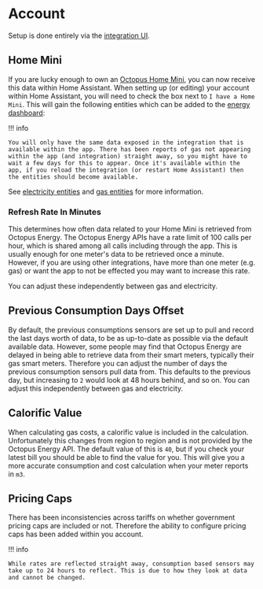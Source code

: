 # Account

Setup is done entirely via the [integration UI](https://my.home-assistant.io/redirect/config_flow_start/?domain=octopus_energy).

## Home Mini

If you are lucky enough to own an [Octopus Home Mini](https://octopus.energy/blog/octopus-home-mini/), you can now receive this data within Home Assistant. When setting up (or editing) your account within Home Assistant, you will need to check the box next to `I have a Home Mini`. This will gain the following entities which can be added to the [energy dashboard](https://www.home-assistant.io/blog/2021/08/04/home-energy-management/):

!!! info

    You will only have the same data exposed in the integration that is available within the app. There has been reports of gas not appearing within the app (and integration) straight away, so you might have to wait a few days for this to appear. Once it's available within the app, if you reload the integration (or restart Home Assistant) then the entities should become available.

See [electricity entities](../entities/electricity.md#home-mini-entities) and [gas entities](../entities/gas.md#home-mini-entities) for more information.

### Refresh Rate In Minutes

This determines how often data related to your Home Mini is retrieved from Octopus Energy. The Octopus Energy APIs have a rate limit of 100 calls per hour, which is shared among all calls including through the app. This is usually enough for one meter's data to be retrieved once a minute. However, if you are using other integrations, have more than one meter (e.g. gas) or want the app to not be effected you may want to increase this rate. 

You can adjust these independently between gas and electricity.

## Previous Consumption Days Offset

By default, the previous consumptions sensors are set up to pull and record the last days worth of data, to be as up-to-date as possible via the default available data. However, some people may find that Octopus Energy are delayed in being able to retrieve data from their smart meters, typically their gas smart meters. Therefore you can adjust the number of days the previous consumption sensors pull data from. This defaults to the previous day, but increasing to `2` would look at 48 hours behind, and so on. You can adjust this independently between gas and electricity.

## Calorific Value

When calculating gas costs, a calorific value is included in the calculation. Unfortunately this changes from region to region and is not provided by the Octopus Energy API. The default value of this is `40`, but if you check your latest bill you should be able to find the value for you. This will give you a more accurate consumption and cost calculation when your meter reports in `m3`.

## Pricing Caps

There has been inconsistencies across tariffs on whether government pricing caps are included or not. Therefore the ability to configure pricing caps has been added within you account. 

!!! info

    While rates are reflected straight away, consumption based sensors may take up to 24 hours to reflect. This is due to how they look at data and cannot be changed.
